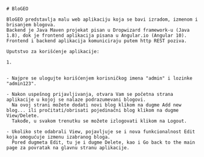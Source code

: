 	# BloGEO

	BloGEO predstavlja malu web aplikaciju koja se bavi izradom, izmenom i brisanjem blogova.
	Backend je Java Maven projekat pisan u Dropwizard framework-u (Java 1.8), dok je frontend aplikacija pisana u Angular.io (Angular 10).
	Frontend i backend aplikacija komuniciraju putem http REST poziva.

	Uputstvo za korišćenje aplikacije:

	1. 


	- Najpre se ulogujte korišćenjem korisničkog imena "admin" i lozinke "admin123".

	- Nakon uspešnog prijavljivanja, otvara Vam se početna strana aplikacije u kojoj se nalaze podrazumevani blogovi. 
	  Na ovoj strani možete dodati novi blog klikom na dugme Add new blog... ili pročitati/obrisati pojedinačni blog klikom na dugme View/Delete.
	  Takođe, u svakom trenutku se možete izlogovati klikom na Logout.

	- Ukoliko ste odabrali View, pojavljuje se i nova funkcionalnost Edit koja omogućuje izmenu izabranog bloga. 
	  Pored dugmeta Edit, tu je i dugme Delete, kao i Go back to the main page za povratak na glavnu stranu aplikacije.

